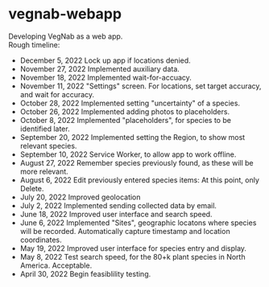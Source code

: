 # vegnab-webapp   
Developing VegNab as a web app.  
Rough timeline:
- December 5, 2022 Lock up app if locations denied.
- November 27, 2022 Implemented auxiliary data.
- November 18, 2022 Implemented wait-for-accuacy.
- November 11, 2022 "Settings" screen. For locations, set target accuracy, and wait for accuracy.
- October 28, 2022 Implemented setting "uncertainty" of a species.
- October 26, 2022 Implemented adding photos to placeholders.
- October 8, 2022 Implemented "placeholders", for species to be identified later.
- September 20, 2022 Implemented setting the Region, to show most relevant species.
- September 10, 2022 Service Worker, to allow app to work offline.
- August 27, 2022 Remember species previously found, as these will be more relevant.
- August 6, 2022 Edit previously entered species items: At this point, only Delete.
- July 20, 2022 Improved geolocation
- July 2, 2022 Implemented sending collected data by email.
- June 18, 2022 Improved user interface and search speed.
- June 6, 2022 Implemented "Sites", geographic locatons where species will be recorded. Automatically capture timestamp and location coordinates.
- May 19, 2022 Improved user interface for species entry and display.
- May 8, 2022 Test search speed, for the 80+k plant species in North America. Acceptable.
- April 30, 2022 Begin feasiblility testing.
